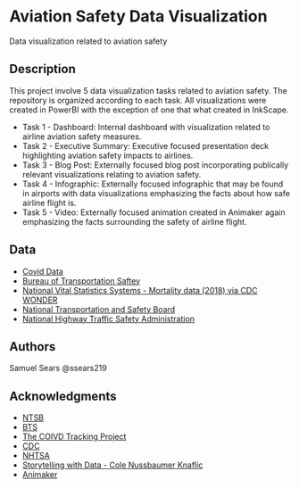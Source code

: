 # Aviation Safety Data Visualization

Data visualization related to aviation safety

## Description

This project involve 5 data visualization tasks related to aviation safety. The repository is organized according to each task. All visualizations were created in PowerBI with the exception of one that what created in InkScape.  

* Task 1 - Dashboard: Internal dashboard with visualization related to airline aviation safety measures.  
* Task 2 - Executive Summary: Executive focused presentation deck highlighting aviation safety impacts to airlines.  
* Task 3 - Blog Post: Externally focused blog post incorporating publically relevant visualizations relating to aviation safety.  
* Task 4 - Infographic: Externally focused infographic that may be found in airports with data visualizations emphasizing the facts about how safe airline flight is.  
* Task 5 - Video: Externally focused animation created in Animaker again emphasizing the facts surrounding the safety of airline flight.  

## Data

* [Covid Data](https://covidtracking.com/data/download)
* [Bureau of Transportation Saftey](https://www.transtats.bts.gov/Timeseries.asp)
* [National Vital Statistics Systems - Mortality data (2018) via CDC WONDER](https://wonder.cdc.gov/)
* [National Transportation and Safety Board](https://www.ntsb.gov/investigations/data/Pages/Data_Stats.aspx)
* [National Highway Traffic Safety Administration](https://www-fars.nhtsa.dot.gov/Main/index.aspx)


## Authors

Samuel Sears @ssears219

## Acknowledgments

* [NTSB](https://www.ntsb.gov/Pages/default.aspx)
* [BTS](https://www.bts.gov/)
* [The COIVD Tracking Project](https://covidtracking.com/)
* [CDC](https://www.cdc.gov/)
* [NHTSA](https://www.nhtsa.gov/)
* [Storytelling with Data - Cole Nussbaumer Knaflic](https://www.storytellingwithdata.com/)
* [Animaker](https://www.animaker.com/?gspk=dDRvYXE3NXhoNHl4djZ1eQ&gsxid=endmhZp2gHxQ)
